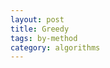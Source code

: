 ```yaml
---
layout: post
title: Greedy
tags: by-method
category: algorithms
---
```



<script src="https://gist.github.com/selimslab/af1606d6b36b8a6e7cfca5d04f1ac5cb.js"></script>